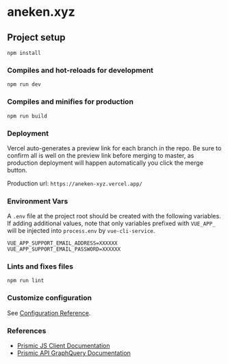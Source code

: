 # aneken.xyz
## Project setup
```
npm install
```

### Compiles and hot-reloads for development
```
npm run dev
```

### Compiles and minifies for production
```
npm run build
```

### Deployment
Vercel auto-generates a preview link for each branch in the repo.
Be sure to confirm all is well on the preview link before merging to master, as production deployment will happen automatically you click the merge button.

Production url: `https://aneken-xyz.vercel.app/`

### Environment Vars
A `.env` file at the project root should be created with the following variables. If adding additional values, note that only variables prefixed with `VUE_APP_` will be injected into `process.env` by `vue-cli-service`.

```
VUE_APP_SUPPORT_EMAIL_ADDRESS=XXXXXX
VUE_APP_SUPPORT_EMAIL_PASSWORD=XXXXXX
```

### Lints and fixes files
```
npm run lint
```

### Customize configuration
See [Configuration Reference](https://cli.vuejs.org/config/).

### References
* [Prismic JS Client Documentation](https://github.com/prismicio/prismic-javascript#readme)
* [Prismic API GraphQuery Documentation](https://prismic.io/docs/rest-api/query-the-api/graphquery)

